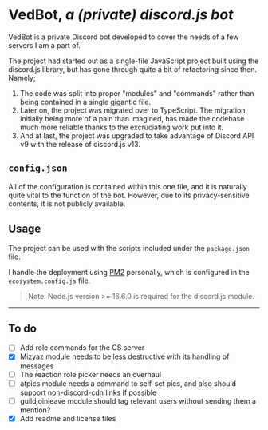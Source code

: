 # VedBot, *a (private) discord.js bot*

VedBot is a private Discord bot developed to cover the needs of a few servers I am a part of.

The project had started out as a single-file JavaScript project built using the discord.js library, but has gone through quite a bit of refactoring since then. Namely;

1. The code was split into proper "modules" and "commands" rather than being contained in a single gigantic file.
2. Later on, the project was migrated over to TypeScript. The migration, initially being more of a pain than imagined, has made the codebase much more reliable thanks to the excruciating work put into it.
3. And at last, the project was upgraded to take advantage of Discord API v9 with the release of discord.js v13.

## `config.json`

All of the configuration is contained within this one file, and it is naturally quite vital to the function of the bot. However, due to its privacy-sensitive contents, it is not publicly available.

## Usage

The project can be used with the scripts included under the `package.json` file.

I handle the deployment using [PM2](https://pm2.keymetrics.io/) personally, which is configured in the `ecosystem.config.js` file.

> Note: Node.js version >= 16.6.0 is required for the discord.js module.

---

## To do

- [ ] Add role commands for the CS server
- [x] Mizyaz module needs to be less destructive with its handling of messages
- [ ] The reaction role picker needs an overhaul
- [ ] atpics module needs a command to self-set pics, and also should support non-discord-cdn links if possible
- [ ] guildjoinleave module should tag relevant users without sending them a mention?
- [x] Add readme and license files
